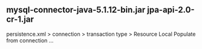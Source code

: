 mysql-connector-java-5.1.12-bin.jar
jpa-api-2.0-cr-1.jar
--------------------------------------
persistence.xml > connection > transaction type > Resource Local
Populate from connection ...